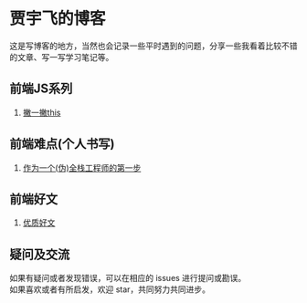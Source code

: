 贾宇飞的博客
==================================
这是写博客的地方，当然也会记录一些平时遇到的问题，分享一些我看着比较不错的文章、写一写学习笔记等。

前端JS系列 
-----------------------------------  
  1. [撇一撇this](https://github.com/xaiofei/Blog/issues/1)<br />  
  
前端难点(个人书写)
-----------------------------------  
  1. [作为一个(伪)全栈工程师的第一步](https://github.com/xaiofei/Blog/issues/1)<br /> 
  
前端好文
-----------------------------------  
  1. [优质好文](https://github.com/xaiofei/Blog/blob/master/process/article.md)<br />   

疑问及交流 
-----------------------------------  
  如果有疑问或者发现错误，可以在相应的 issues 进行提问或勘误。<br />
  如果喜欢或者有所启发，欢迎 star，共同努力共同进步。 <br />      
